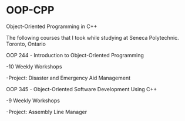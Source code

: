 # OOP-CPP
Object-Oriented Programming in C++

The following courses that I took while studying at Seneca Polytechnic.
Toronto, Ontario

OOP 244 - Introduction to Object-Oriented Programming

-10 Weekly Workshops

-Project: Disaster and Emergency Aid Management

OOP 345 - Object-Oriented Software Development Using C++

-9 Weekly Workshops

-Project: Assembly Line Manager

